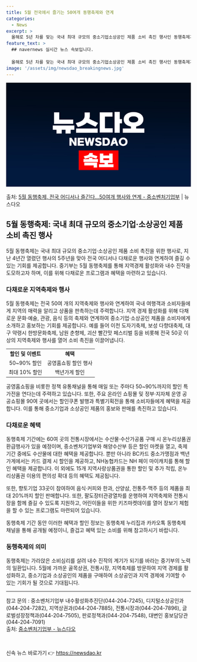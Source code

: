 ```yaml
---
title: 5월 전국에서 즐기는 50여개 동행축제와 연계
categories:
  - News
excerpt: >
  올해로 5년 차를 맞는 국내 최대 규모의 중소기업소상공인 제품 소비 촉진 행사인 동행축제가 열린다. 다음 달…
feature_text: >
  ## navernews 실시간 뉴스 속보입니다.

  올해로 5년 차를 맞는 국내 최대 규모의 중소기업소상공인 제품 소비 촉진 행사인 동행축제가 열린다. 다음 달…
image: '/assets/img/newsdao_breakingnews.jpg'
---
```


![뉴스다오 속보](/assets/img/newsdao_breakingnews.jpg)

<p>출처: <a href="https://newsdao.kr/3668" rel="dofollow">5월 동행축제, 전국 어디서나 즐긴다…50여개 행사와 연계 - 중소벤처기업부</a> | 뉴스다오</p>

<h2 data-ke-size="size26">5월 동행축제: 국내 최대 규모의 중소기업·소상공인 제품 소비 촉진 행사</h2>

<p data-ke-size="size16">5월 동행축제는 국내 최대 규모의 중소기업·소상공인 제품 소비 촉진을 위한 행사로, 지난 4년간 열렸던 행사의 5주년을 맞아 전국 어디서나 다채로운 행사와 연계하여 즐길 수 있는 기회를 제공합니다. 중기부는 5월 동행축제를 통해 지역경제 활성화와 내수 진작을 도모하고자 하며, 이를 위해 다채로운 프로그램과 혜택을 마련하고 있습니다.</p>

<h3 data-ke-size="size24">다채로운 지역축제와 행사</h3>

<p data-ke-size="size16">5월 동행축제는 전국 50여 개의 지역축제와 행사와 연계하여 국내 여행객과 소비자들에게 지역의 매력을 알리고 상품을 판촉하는데 주력합니다. 지역 경제 활성화를 위해 다채로운 문화·예술, 관광, 음식 등의 축제와 연계하여 중소기업·소상공인 제품을 소비자에게 소개하고 홍보하는 기회를 제공합니다. 예를 들어 이천 도자기축제, 보성 다향대축제, 대구 약령시 한방문화축제, 남원 춘향제, 괴산 빨간맛 페스티벌 등을 비롯해 전국 50곳 이상의 지역축제와 행사를 열어 소비 촉진을 이끌어냅니다.</p>

<table>
  <tr>
    <td style="text-align: center; height: 17px;"><b>할인 및 이벤트</b></td>
    <td style="text-align: center; height: 17px;"><b>혜택</b></td>
  </tr>
  <tr>
    <td style="text-align: center; height: 17px;">50~90% 할인</td>
    <td style="text-align: center; height: 17px;">공영홈쇼핑 할인 행사</td>
  </tr>
  <tr>
    <td style="text-align: center; height: 17px;">최대 10% 할인</td>
    <td style="text-align: center; height: 17px;">백년가게 할인</td>
  </tr>
</table>

<p data-ke-size="size16">공영홈쇼핑을 비롯한 정책 유통채널을 통해 매일 또는 주마다 50~90%까지의 할인 특가전을 연다는데 주력하고 있습니다. 또한, 주요 온라인 쇼핑몰 및 정부·지자체 운영 공공쇼핑몰 90여 곳에서는 할인쿠폰 발행과 특별기획전을 통해 소비자들에게 혜택을 제공합니다. 이를 통해 중소기업과 소상공인 제품의 홍보와 판매를 촉진하고 있습니다.</p>

<h3 data-ke-size="size24">다채로운 혜택</h3>

<p data-ke-size="size16">동행축제 기간에는 60여 곳의 전통시장에서는 수산물·수산가공품 구매 시 온누리상품권 환급행사가 있을 예정이며, 중소벤처기업부와 해양수산부 등은 할인 마켓을 열고, 축제기간 중에도 수산물에 대한 혜택을 제공합니다. 뿐만 아니라 BC카드 중소가맹점과 백년가게에서는 카드 결제 시 할인을 제공하고, NH농협카드는 NH 페이 마이캐치를 통해 할인 혜택을 제공합니다. 이 외에도 15개 지역사랑상품권을 통한 할인 및 추가 적립, 온누리상품권 이용의 편의성 확대 등의 혜택도 제공됩니다.</p>

<p data-ke-size="size16">또한, 향토기업 33곳이 참여하여 음식·커피와 한과, 산양삼, 전통주·맥주 등의 제품을 최대 20%까지 할인 판매합니다. 또한,
팔도장터관광열차를 운행하여 지역축제와 전통시장을 함께 즐길 수 있도록 지원하고, 어린이들을 위한 키즈마켓데이를 열어 장보기 체험을 할 수 있는 프로그램도 마련되어 있습니다.</p>

<p data-ke-size="size16">동행축제 기간 동안 이러한 혜택과 할인 정보는 동행축제 누리집과 카카오톡 동행축제 채널을 통해 공개될 예정이니, 즐겁고 혜택 있는 소비를 위해 참고하시기 바랍니다.</p>

<h3 data-ke-size="size24">동행축제의 의미</h3>

<p data-ke-size="size16">동행축제는 가라앉은 소비심리를 살려 내수 진작의 계기가 되기를 바라는 중기부의 노력의 일환입니다. 5월에 가까운 골목상권, 전통시장, 지역축제를 방문하여 지역 경제를 활성화하고, 중소기업과 소상공인의 제품을 구매하여 소상공인과 지역 경제에 기여할 수 있는 기회가 될 것으로 기대됩니다.</p>

<hr>

<p data-ke-size="size16">참고 문의 : 중소벤처기업부 내수활성화추진단(044-204-7245), 디지털소상공인과(044-204-7282), 지역상권과(044-204-7885), 전통시장과(044-204-7896), 글로벌성장정책과(044-204-7505), 판로정책과(044-204-7548), 대변인 홍보담당관(044-204-7091)<br>출처: <a href="https://newsdao.kr/3668">중소벤처기업부 - 뉴스다오</a></p>
<p data-ke-size="size16">&nbsp;</p> 

신속 뉴스 바로가기 👉 <a href="https://newsdao.kr" rel="dofollow">https://newsdao.kr</a>


